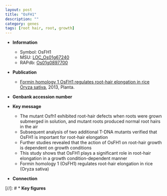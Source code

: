 ```yaml
---
layout: post
title: "OsFH1"
description: ""
category: genes
tags: [root hair, root, growth]
---
```


* **Information**  
    + Symbol: OsFH1  
    + MSU: [LOC_Os01g67240](http://rice.plantbiology.msu.edu/cgi-bin/ORF_infopage.cgi?orf=LOC_Os01g67240)  
    + RAPdb: [Os01g0897700](http://rapdb.dna.affrc.go.jp/viewer/gbrowse_details/irgsp1?name=Os01g0897700)  

* **Publication**  
    + [Formin homology 1 OsFH1 regulates root-hair elongation in rice Oryza sativa](http://www.ncbi.nlm.nih.gov/pubmed?term=Formin+homology+1+OsFH1+regulates+root-hair+elongation+in+rice+Oryza+sativa%5BTitle%5D), 2013, Planta.

* **Genbank accession number**  

* **Key message**  
    + The mutant Osfh1 exhibited root-hair defects when roots were grown submerged in solution, and mutant roots produced normal root hairs in the air
    + Subsequent analysis of two additional T-DNA mutants verified that OsFH1 is important for root-hair elongation
    + Further studies revealed that the action of OsFH1 on root-hair growth is dependent on growth conditions
    + This study shows that OsFH1 plays a significant role in root-hair elongation in a growth condition-dependent manner
    + Formin homology 1 (OsFH1) regulates root-hair elongation in rice (Oryza sativa)

* **Connection**  

[//]: # * **Key figures**  


